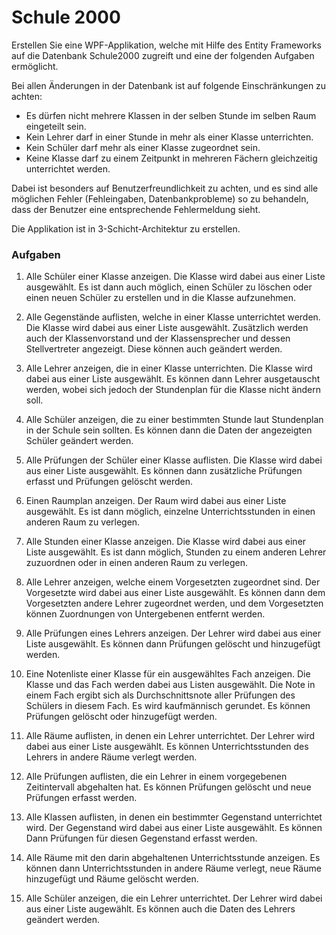 # Schule 2000 #

Erstellen Sie eine WPF-Applikation, welche mit Hilfe des Entity Frameworks auf die Datenbank Schule2000 zugreift und eine der folgenden Aufgaben ermöglicht.

Bei allen Änderungen in der Datenbank ist auf folgende Einschränkungen zu achten:
  * Es dürfen nicht mehrere Klassen in der selben Stunde im selben Raum eingeteilt sein.
  * Kein Lehrer darf in einer Stunde in mehr als einer Klasse unterrichten.
  * Kein Schüler darf mehr als einer Klasse zugeordnet sein.
  * Keine Klasse darf zu einem Zeitpunkt in mehreren Fächern gleichzeitig unterrichtet werden.


Dabei ist besonders auf Benutzerfreundlichkeit zu achten, und es sind alle möglichen Fehler (Fehleingaben, Datenbankprobleme) so zu behandeln, dass der Benutzer eine entsprechende Fehlermeldung sieht.

Die Applikation ist in 3-Schicht-Architektur zu erstellen.

### Aufgaben ###

1. Alle Schüler einer Klasse anzeigen. Die Klasse wird dabei aus einer Liste ausgewählt. Es ist dann auch möglich, einen Schüler zu löschen oder einen neuen Schüler zu erstellen und in die Klasse aufzunehmen.

2. Alle Gegenstände auflisten, welche in einer Klasse unterrichtet werden. Die Klasse wird dabei aus einer Liste ausgewählt. Zusätzlich werden auch der Klassenvorstand und der Klassensprecher und dessen Stellvertreter angezeigt. Diese können auch geändert werden.

3. Alle Lehrer anzeigen, die in einer Klasse unterrichten. Die Klasse wird dabei aus einer Liste ausgewählt. Es können dann Lehrer ausgetauscht werden, wobei sich jedoch der Stundenplan für die Klasse nicht ändern soll.

4. Alle Schüler anzeigen, die zu einer bestimmten Stunde laut Stundenplan in der Schule sein sollten. Es können dann die Daten der angezeigten Schüler geändert werden.

5. Alle Prüfungen der Schüler einer Klasse auflisten. Die Klasse wird dabei aus einer Liste ausgewählt. Es können dann zusätzliche Prüfungen erfasst und Prüfungen gelöscht werden.

6. Einen Raumplan anzeigen. Der Raum wird dabei aus einer Liste ausgewählt. Es ist dann möglich, einzelne Unterrichtsstunden in einen anderen Raum zu verlegen.

7. Alle Stunden einer Klasse anzeigen. Die Klasse wird dabei aus einer Liste ausgewählt. Es ist dann möglich, Stunden zu einem anderen Lehrer zuzuordnen oder in einen anderen Raum zu verlegen.

8. Alle Lehrer anzeigen, welche einem Vorgesetzten zugeordnet sind. Der Vorgesetzte wird dabei aus einer Liste ausgewählt. Es können dann dem Vorgesetzten andere Lehrer zugeordnet werden, und dem Vorgesetzten können Zuordnungen von Untergebenen entfernt werden.

9. Alle Prüfungen eines Lehrers anzeigen. Der Lehrer wird dabei aus einer Liste ausgewählt. Es können dann Prüfungen gelöscht und hinzugefügt werden.

10. Eine Notenliste einer Klasse für ein ausgewähltes Fach anzeigen. Die Klasse und das Fach werden dabei aus Listen ausgewählt. Die Note in einem Fach ergibt sich als Durchschnittsnote aller Prüfungen des Schülers in diesem Fach. Es wird kaufmännisch gerundet. Es können Prüfungen gelöscht oder hinzugefügt werden.

11. Alle Räume auflisten, in denen ein Lehrer unterrichtet. Der Lehrer wird dabei aus einer Liste ausgewählt. Es können Unterrichtsstunden des Lehrers in andere Räume verlegt werden.

12. Alle Prüfungen auflisten, die ein Lehrer in einem vorgegebenen Zeitintervall abgehalten hat. Es können Prüfungen gelöscht und neue Prüfungen erfasst werden.

13. Alle Klassen auflisten, in denen ein bestimmter Gegenstand unterrichtet wird. Der Gegenstand wird dabei aus einer Liste ausgewählt. Es können Dann Prüfungen für diesen Gegenstand erfasst werden.

14. Alle Räume mit den darin abgehaltenen Unterrichtsstunde anzeigen. Es können dann Unterrichtsstunden in andere Räume verlegt, neue Räume hinzugefügt und Räume gelöscht werden.

15. Alle Schüler anzeigen, die ein Lehrer unterrichtet. Der Lehrer wird dabei aus einer Liste augewählt. Es können auch die Daten des Lehrers geändert werden.